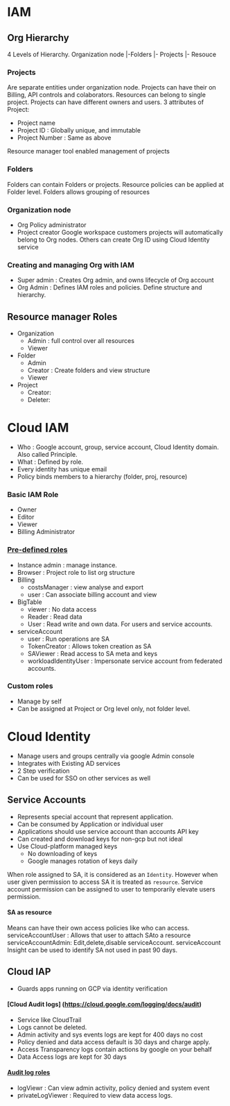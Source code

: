 # IAM

## Org Hierarchy

4 Levels of Hierarchy.
Organization node
|-Folders
  |- Projects
  	|- Resouce

### Projects
Are separate entities under organization node. Projects can have their on Billing, API controls and colaborators. Resources can belong to single project. Projects can have different owners and users. 
3 attributes of Project:
- Project name
-  Project ID    : Globally unique, and immutable
- Project Number : Same as above

Resource manager tool enabled management of projects

### Folders
Folders can contain Folders or projects. Resource policies can be applied at Folder level.  Folders allows grouping of resources

### Organization node
- Org Policy administrator
- Project creator
Google workspace customers projects will automatically belong to Org nodes. Others can create Org ID using Cloud Identity service 

### Creating and managing Org with IAM
- Super admin : Creates Org admin, and owns lifecycle of Org account
- Org Admin : Defines IAM roles and policies. Define structure and hierarchy.

## Resource manager Roles
- Organization
  - Admin : full control over all resources
  - Viewer 
- Folder
  - Admin
  - Creator : Create folders and view structure
  - Viewer
- Project
  - Creator:
  - Deleter:

# Cloud IAM
- Who : Google account, group, service account, Cloud Identity domain. Also called Principle.
- What : Defined by role.
- Every identity has unique email
- Policy binds members to a hierarchy (folder, proj, resource)

### Basic IAM Role
- Owner
- Editor
- Viewer
- Billing Administrator

### [Pre-defined roles](https://cloud.google.com/iam/docs/understanding-roles)
- Instance admin : manage instance. 
- Browser : Project role to list org structure
- Billing
  - costsManager : view analyse and export
  - user : Can associate billing account and view
- BigTable
  - viewer  : No data access
  - Reader  : Read data
  - User    : Read write and own data. For users and service accounts.
- serviceAccount
  - user : Run operations are SA
  - TokenCreator  : Allows token creation as SA
  - SAViewer : Read access to SA meta and keys
  - workloadIdentityUser : Impersonate service account from federated accounts.

### Custom roles
- Manage by self
- Can be assigned at Project or Org level only, not folder level.


# Cloud Identity
- Manage users and groups centrally via google Admin console
- Integrates with Existing AD services
- 2 Step verification
- Can be used for SSO on other services as well

## Service Accounts
- Represents special account that represent application. 
- Can be consumed by Application or individual user
- Applications should use service account than accounts API key
- Can created and download keys for non-gcp but not ideal
- Use Cloud-platform managed keys 
  - No downloading of keys
  - Google manages rotation of keys daily

When role assigned to SA, it is considered as an `Identity`. However when user given permission to access SA it is treated as `resource`. Service account permission can be assigned to user to temporarily elevate users permission. 
#### SA as resource
Means can have their own access policies like who can access. 
serviceAccountUser : Allows that user to attach SAto a resource
serviceAccountAdmin: Edit,delete,disable serviceAccount.
serviceAccount Insight can be used to identify SA not used in past 90 days.

## Cloud IAP
- Guards apps running on GCP via identity verification

#### [Cloud Audit logs] (https://cloud.google.com/logging/docs/audit)
- Service like CloudTrail
- Logs cannot be deleted.
- Admin activity and sys events logs  are kept for 400 days no cost
- Policy denied and data access default is 30 days and charge apply. 
- Access Transparency logs contain actions by google on your behalf
- Data Access logs are kept for 30 days

#### [Audit log roles](https://cloud.google.com/logging/docs/access-control)
- logViewr  : Can view admin activity, policy denied and system event
- privateLogViewer : Required to view data access logs.